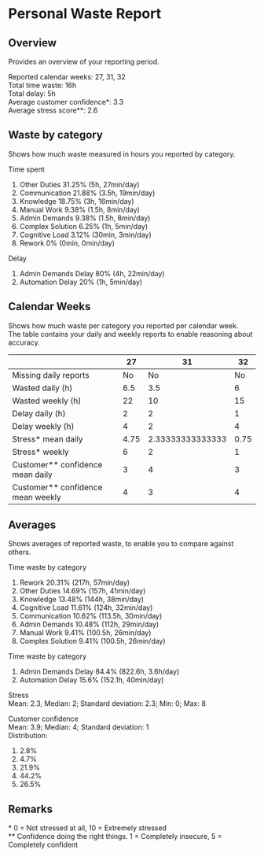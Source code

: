 # Personal Waste Report

## Overview
Provides an overview of your reporting period.  

Reported calendar weeks: 27, 31, 32  
Total time waste: 16h  
Total delay: 5h  
Average customer confidence*: 3.3  
Average stress score**: 2.6  

## Waste by category
Shows how much waste measured in hours you reported by category.  

Time spent
  1. Other Duties 31.25% (5h, 27min/day)
  2. Communication 21.88% (3.5h, 19min/day)
  3. Knowledge 18.75% (3h, 16min/day)
  4. Manual Work 9.38% (1.5h, 8min/day)
  5. Admin Demands 9.38% (1.5h, 8min/day)
  6. Complex Solution 6.25% (1h, 5min/day)
  7. Cognitive Load 3.12% (30min, 3min/day)
  8. Rework 0% (0min, 0min/day)

Delay
  1. Admin Demands Delay 80% (4h, 22min/day)
  2. Automation Delay 20% (1h, 5min/day)

## Calendar Weeks
Shows how much waste per category you reported per calendar week.  
The table contains your daily and weekly reports to enable reasoning about accuracy.  

|  | 27 | 31 | 32 | 
|---|---|---|---|
| Missing daily reports | No | No | No | 
| Wasted daily (h) | 6.5 | 3.5 | 6 | 
| Wasted weekly (h) | 22 | 10 | 15 | 
| Delay daily (h) | 2 | 2 | 1 | 
| Delay weekly (h) | 4 | 2 | 4 | 
| Stress* mean daily | 4.75 | 2.33333333333333 | 0.75 | 
| Stress* weekly | 6 | 2 | 1 | 
| Customer** confidence mean daily | 3 | 4 | 3 | 
| Customer** confidence mean weekly | 4 | 3 | 4 | 

 ## Averages   
Shows averages of reported waste, to enable you to compare against others.  
  
Time waste by category  
1. Rework 20.31% (217h, 57min/day)
2. Other Duties 14.69% (157h, 41min/day)
3. Knowledge 13.48% (144h, 38min/day)
4. Cognitive Load 11.61% (124h, 32min/day)
5. Communication 10.62% (113.5h, 30min/day)
6. Admin Demands 10.48% (112h, 29min/day)
7. Manual Work 9.41% (100.5h, 26min/day)
8. Complex Solution 9.41% (100.5h, 26min/day)
  
Time waste by category  
1. Admin Demands Delay 84.4% (822.6h, 3.6h/day)
2. Automation Delay 15.6% (152.1h, 40min/day)
  
Stress  
Mean: 2.3, Median: 2; Standard deviation: 2.3; Min: 0; Max: 8  
  
Customer confidence  
Mean: 3.9; Median: 4; Standard deviation: 1  
Distribution:  
1. 2.8%  
2. 4.7%  
3. 21.9%  
4. 44.2%  
5. 26.5%  

## Remarks  
\* 0 = Not stressed at all, 10 = Extremely stressed  
** Confidence doing the right things. 1 = Completely insecure, 5 = Completely confident  
